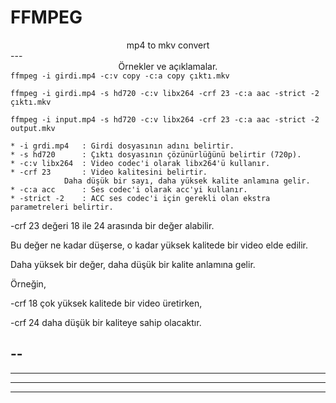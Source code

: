 # FFMPEG


<div align="center"; color="blue">
  mp4 to mkv convert
</div>
---

<div align="center"; color="blue">
Örnekler ve açıklamalar.
</div


```
ffmpeg -i girdi.mp4 -c:v copy -c:a copy çıktı.mkv
```

```
ffmpeg -i girdi.mp4 -s hd720 -c:v libx264 -crf 23 -c:a aac -strict -2 çıktı.mkv
```

```
ffmpeg -i input.mp4 -s hd720 -c:v libx264 -crf 23 -c:a aac -strict -2 output.mkv
```


	* -i grdi.mp4 	: Girdi dosyasının adını belirtir.
	* -s hd720		: Çıktı dosyasının çözünürlüğünü belirtir (720p).
	* -c:v libx264	: Video codec'i olarak libx264'ü kullanır.
	* -crf 23		: Video kalitesini belirtir. 
 				Daha düşük bir sayı, daha yüksek kalite anlamına gelir.
	* -c:a acc		: Ses codec'i olarak acc'yi kullanır.
	* -strict -2	: ACC ses codec'i için gerekli olan ekstra parametreleri belirtir.

<p> -crf 23 değeri 18 ile 24 arasında bir değer alabilir. </p>
<p> Bu değer ne kadar düşerse, o kadar yüksek kalitede bir video elde edilir. </p>
<p> Daha yüksek bir değer, daha düşük bir kalite anlamına gelir. </p>
<p> Örneğin, </p>
<p> -crf 18 çok yüksek kalitede bir video üretirken, </p>
<p> -crf 24 daha düşük bir kaliteye sahip olacaktır.</p>
<p> </p>
<p> </p>

<p> </p>
<p> </p>
 



	
	

--
---
----
-----
------

